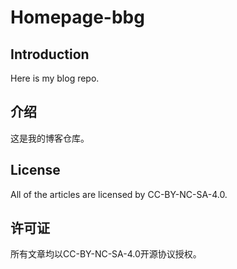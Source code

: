 # Homepage-bbg  
## Introduction  
Here is my blog repo.  
## 介绍  
这是我的博客仓库。
## License  
All of the articles are licensed by CC-BY-NC-SA-4.0.  
## 许可证  
所有文章均以CC-BY-NC-SA-4.0开源协议授权。
